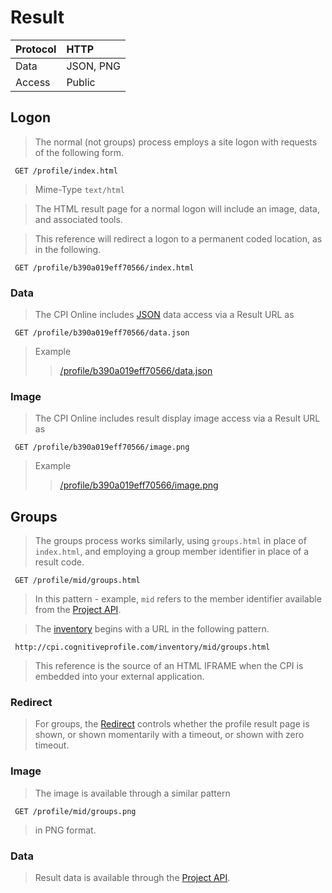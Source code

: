# Result #

| Protocol | HTTP |
|:---------|:-----|
| Data     | JSON, PNG |
| Access   | Public |

## Logon ##

> The normal (not groups) process employs a site logon with requests of the following form.

```
 GET /profile/index.html
```
> Mime-Type `text/html`

> The HTML result page for a normal logon will include an image, data, and associated tools.

> This reference will redirect a logon to a permanent coded location, as in the following.
```
 GET /profile/b390a019eff70566/index.html
```

### Data ###

> The CPI Online includes [JSON](http://www.json.org/) data access via a Result URL as
```
 GET /profile/b390a019eff70566/data.json
```

> Example
> > [/profile/b390a019eff70566/data.json](http://cpi.cognitiveprofile.com/profile/b390a019eff70566/data.json)


### Image ###


> The CPI Online includes result display image access via a Result URL as
```
 GET /profile/b390a019eff70566/image.png
```

> Example
> > [/profile/b390a019eff70566/image.png](http://cpi.cognitiveprofile.com/profile/b390a019eff70566/image.png)

## Groups ##


> The groups process works similarly, using `groups.html` in place of `index.html`, and employing a group member identifier in place of a result code.
```
 GET /profile/mid/groups.html
```
> In this pattern - example, `mid` refers to the member identifier available from the [Project API](API_Project.md).

> The [inventory](API_Inventory.md) begins with a URL in the following pattern.
```
 http://cpi.cognitiveprofile.com/inventory/mid/groups.html
```
> This reference is the source of an HTML IFRAME when the CPI is embedded into your external application.

### Redirect ###

> For groups, the [Redirect](API_Redirect.md) controls whether the profile result page is shown, or shown momentarily with a timeout, or shown with zero timeout.

### Image ###

> The image is available through a similar pattern
```
 GET /profile/mid/groups.png
```
> in PNG format.

### Data ###

> Result data is available through the [Project API](API_Project.md).